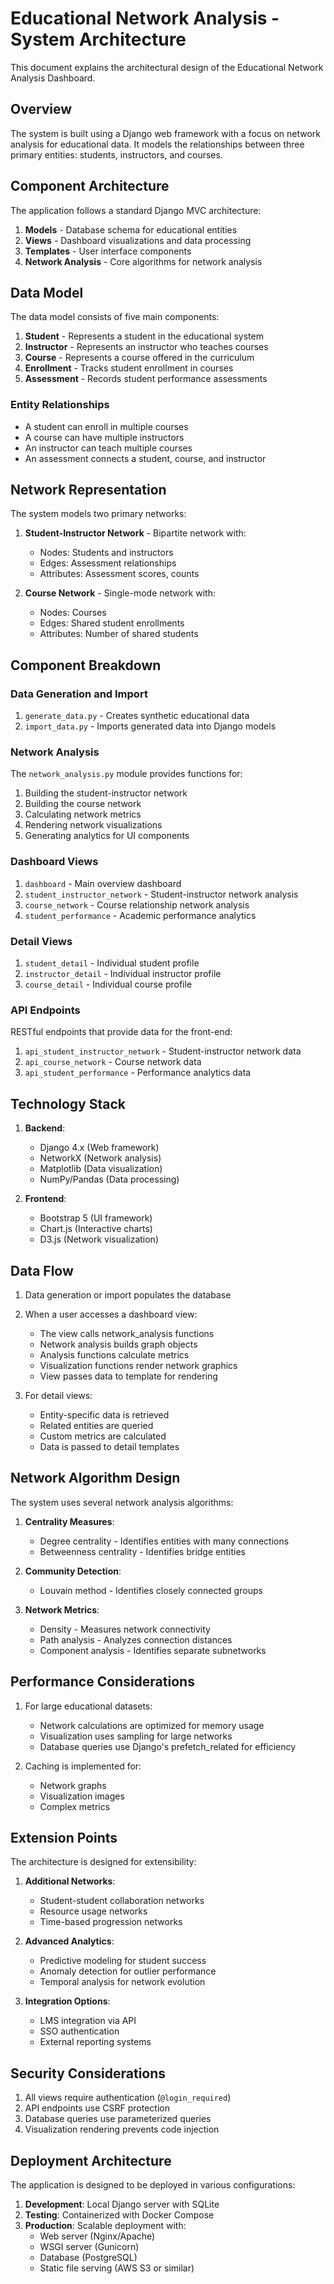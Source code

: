 # Educational Network Analysis - System Architecture

This document explains the architectural design of the Educational Network Analysis Dashboard.

## Overview

The system is built using a Django web framework with a focus on network analysis for educational data. It models the relationships between three primary entities: students, instructors, and courses.

## Component Architecture

The application follows a standard Django MVC architecture:

1. **Models** - Database schema for educational entities
2. **Views** - Dashboard visualizations and data processing
3. **Templates** - User interface components
4. **Network Analysis** - Core algorithms for network analysis

## Data Model

The data model consists of five main components:

1. **Student** - Represents a student in the educational system
2. **Instructor** - Represents an instructor who teaches courses
3. **Course** - Represents a course offered in the curriculum
4. **Enrollment** - Tracks student enrollment in courses
5. **Assessment** - Records student performance assessments

### Entity Relationships

- A student can enroll in multiple courses
- A course can have multiple instructors
- An instructor can teach multiple courses
- An assessment connects a student, course, and instructor

## Network Representation

The system models two primary networks:

1. **Student-Instructor Network** - Bipartite network with:
   - Nodes: Students and instructors
   - Edges: Assessment relationships
   - Attributes: Assessment scores, counts

2. **Course Network** - Single-mode network with:
   - Nodes: Courses
   - Edges: Shared student enrollments
   - Attributes: Number of shared students

## Component Breakdown

### Data Generation and Import

1. `generate_data.py` - Creates synthetic educational data
2. `import_data.py` - Imports generated data into Django models

### Network Analysis

The `network_analysis.py` module provides functions for:

1. Building the student-instructor network
2. Building the course network
3. Calculating network metrics
4. Rendering network visualizations
5. Generating analytics for UI components

### Dashboard Views

1. `dashboard` - Main overview dashboard
2. `student_instructor_network` - Student-instructor network analysis
3. `course_network` - Course relationship network analysis
4. `student_performance` - Academic performance analytics

### Detail Views

1. `student_detail` - Individual student profile
2. `instructor_detail` - Individual instructor profile
3. `course_detail` - Individual course profile

### API Endpoints

RESTful endpoints that provide data for the front-end:

1. `api_student_instructor_network` - Student-instructor network data
2. `api_course_network` - Course network data
3. `api_student_performance` - Performance analytics data

## Technology Stack

1. **Backend**:
   - Django 4.x (Web framework)
   - NetworkX (Network analysis)
   - Matplotlib (Data visualization)
   - NumPy/Pandas (Data processing)

2. **Frontend**:
   - Bootstrap 5 (UI framework)
   - Chart.js (Interactive charts)
   - D3.js (Network visualization)

## Data Flow

1. Data generation or import populates the database
2. When a user accesses a dashboard view:
   - The view calls network_analysis functions
   - Network analysis builds graph objects
   - Analysis functions calculate metrics
   - Visualization functions render network graphics
   - View passes data to template for rendering

3. For detail views:
   - Entity-specific data is retrieved
   - Related entities are queried
   - Custom metrics are calculated
   - Data is passed to detail templates

## Network Algorithm Design

The system uses several network analysis algorithms:

1. **Centrality Measures**:
   - Degree centrality - Identifies entities with many connections
   - Betweenness centrality - Identifies bridge entities

2. **Community Detection**:
   - Louvain method - Identifies closely connected groups

3. **Network Metrics**:
   - Density - Measures network connectivity
   - Path analysis - Analyzes connection distances
   - Component analysis - Identifies separate subnetworks

## Performance Considerations

1. For large educational datasets:
   - Network calculations are optimized for memory usage
   - Visualization uses sampling for large networks
   - Database queries use Django's prefetch_related for efficiency

2. Caching is implemented for:
   - Network graphs
   - Visualization images
   - Complex metrics

## Extension Points

The architecture is designed for extensibility:

1. **Additional Networks**:
   - Student-student collaboration networks
   - Resource usage networks
   - Time-based progression networks

2. **Advanced Analytics**:
   - Predictive modeling for student success
   - Anomaly detection for outlier performance
   - Temporal analysis for network evolution

3. **Integration Options**:
   - LMS integration via API
   - SSO authentication
   - External reporting systems

## Security Considerations

1. All views require authentication (`@login_required`)
2. API endpoints use CSRF protection
3. Database queries use parameterized queries
4. Visualization rendering prevents code injection

## Deployment Architecture

The application is designed to be deployed in various configurations:

1. **Development**: Local Django server with SQLite
2. **Testing**: Containerized with Docker Compose
3. **Production**: Scalable deployment with:
   - Web server (Nginx/Apache)
   - WSGI server (Gunicorn)
   - Database (PostgreSQL)
   - Static file serving (AWS S3 or similar)

